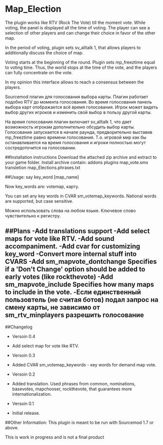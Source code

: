 # Map_Election

The plugin works like RTV (Rock The Vote) till the moment vote. While voting, the panel is displayed all the time of voting. The player can see a selection of other players and can change their choice in favor of the other map.

In the period of voting, plugin sets sv_alltalk 1, that allows players to additionally discuss the choice of map.

Voting starts at the beginning of the round. 
Plugin sets mp_freeztime equal to voting time. Thus, the world stops at the time of the vote, and the players can fully concentrate on the vote.

In my opinion this interface allows to reach a consensus between the players.

Sourcemod плагин для голосования выбора карты.
Плагин работает подобно RTV до момента голосования.
Во время голосования панель выбора карт отображается всё время голосования.
Игрок может видеть выбор других игроков и изменить свой выбор в пользу другой карты.

На время голосования плагин включает sv_alltalk 1, что дает возможность игрокам дополнительно обсудить выбор карты.
Голосование запускается в начале раунда, предворительно выставив  mp_freeztime  равно времени голосования.
Т.о. игровой мир как бы останавливается на время голосования и игроки полностью могут состредоточится на голосовании.

##Installation instructions
Download the attached zip archive and extract to your game folder.
Install archive contain:
addons
  plugins
    map_vote.smx
  transletion
    map_Elections.phrases.txt 

##Usage:
say key_word [map_name]

Now key_words are: votemap, карту.

You can set any key words in CVAR sm_votemap_keywords.
National words are supported, but case sensitive.

Можно использовать слова на любом языке. Ключевое слово чувствительно к регистру.

##Plans
-Add translations support
-Add select maps for vote like RTV.
-Add sound accompaniment.
-Add cvar for customizing key_word
-Convert more internal stuff into CVARS
-Add sm_mapvote_dontchange Specifies if a 'Don't Change' option should be added to early votes (like rockthevote)
-Add sm_mapvote_include Specifies how many maps to include in the vote.
-Если единственный пользовтель (не считая ботов) подал запрос на смену карты, не зависимо от sm_rtv_minplayers разрешить голосование
-


##Changelog
* Versoin 0.4
- Add select map for vote like RTV.
* Versoin 0.3
- Added CVAR sm_votemap_keywords - кey words for demand map vote.
* Versoin 0.2
- Added translation. Used phrases from common, nominations, basevotes, mapchooser, rockthevote,
that guarantees more internationalization.
* Versoin 0.1 
- Initial release.



##Other Information:
This plugin is meant to be run with Sourcemod 1.7 or above.

This is work in progress and is not a final product
